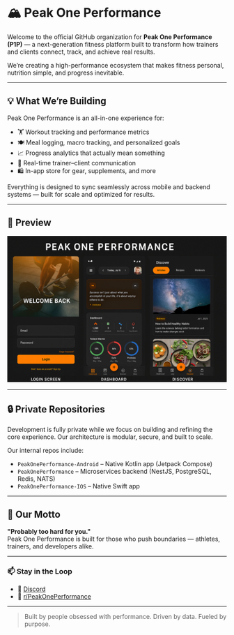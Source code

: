 # 🏔️ Peak One Performance

Welcome to the official GitHub organization for **Peak One Performance (P1P)** — a next-generation fitness platform built to transform how trainers and clients connect, track, and achieve real results.

We’re creating a high-performance ecosystem that makes fitness personal, nutrition simple, and progress inevitable.

---

## 💡 What We’re Building

Peak One Performance is an all-in-one experience for:
- 🏋️ Workout tracking and performance metrics  
- 🍽️ Meal logging, macro tracking, and personalized goals  
- 📈 Progress analytics that actually mean something  
- 📲 Real-time trainer–client communication  
- 🛍️ In-app store for gear, supplements, and more  

Everything is designed to sync seamlessly across mobile and backend systems — built for scale and optimized for results.

---

## 📸 Preview

![Overview](./Peak_One_Performance_App_Overview.png)

---

## 🔒 Private Repositories

Development is fully private while we focus on building and refining the core experience. Our architecture is modular, secure, and built to scale.

Our internal repos include:
- `PeakOnePerformance-Android` – Native Kotlin app (Jetpack Compose)  
- `PeakOnePerformance` – Microservices backend (NestJS, PostgreSQL, Redis, NATS)  
- `PeakOnePerformance-IOS` – Native Swift app  

---

## 🧠 Our Motto

**"Probably too hard for you."**  
Peak One Performance is built for those who push boundaries — athletes, trainers, and developers alike.

---

### 📫 Stay in the Loop

- 💬 [Discord](https://discord.gg/JHUYUNaYd3)
- 🤖 [r/PeakOnePerformance](https://www.reddit.com/r/peakoneperformance/)

---
<!--
- 🌐 [Website](https://peakoneperformance.com) *(coming soon)*  
- 🧵 [Threads](https://www.threads.net/@peakoneperformance)  
- 🐦 [X / Twitter](https://twitter.com/p1p_official) 
-->
> Built by people obsessed with performance. Driven by data. Fueled by purpose.
